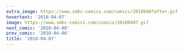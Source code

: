 ```yaml
---
extra_image: https://www.smbc-comics.com/comics/20100407after.gif
hovertext: '2010-04-07'
image: https://www.smbc-comics.com/comics/20100407.gif
next_comic: '2010-04-08'
prev_comic: '2010-04-06'
title: '2010-04-07'
---
```


